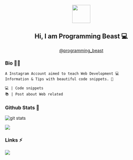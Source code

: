 <!--
**jairajpoot/jairajpoot** is a ✨ _special_ ✨ repository because its `README.md` (this file) appears on your GitHub profile.

Here are some ideas to get you started:

- 🔭 I’m currently working on ...
- 🌱 I’m currently learning ...
- 👯 I’m looking to collaborate on ...
- 🤔 I’m looking for help with ...
- 💬 Ask me about ...
- 📫 How to reach me: ...
- 😄 Pronouns: ...
- ⚡ Fun fact: ...
-->


<p align="center">
  <img src="https://avatars0.githubusercontent.com/u/70305114?s=400&u=29ce345abfa75a3bbab0a1634d09d1541b6d5dc7&v=4" width="60ox" height="60px" />
</p>

<h2 align="center"> Hi, I am Programming Beast 💻 </h2>
<p align="center"><a href="https://www.instagram.com/programming_beast/">@programming_beast</a></p>

### Bio 👨‍🦱
```
A Instagram Account aimed to teach Web Development 💻 
Information & Tips with beautiful code snippets. 🌈

💻 | Code snippets
📚 | Post about Web related
```

### Github Stats 💯
<img src="https://github-readme-stats.vercel.app/api/?username=programming-beast&show_icons=true" alt="git stats">

![](https://github-readme-stats.vercel.app/api/top-langs/?username=code-architects)

### Links ⚡


<a href="https://www.instagram.com/programming_beast/"> <img src="https://img.shields.io/badge/instagram-%23E4405F.svg?&style=for-the-badge&logo=instagram&logoColor=white" /> </a>

